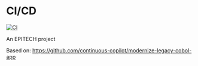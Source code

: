 # CI/CD

[![CI](https://github.com/BenPali/CobolLegacy/actions/workflows/ci.yml/badge.svg)](https://github.com/BenPali/CobolLegacy/actions/workflows/ci.yml)

An EPITECH project

Based on: https://github.com/continuous-copilot/modernize-legacy-cobol-app
